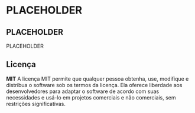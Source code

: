 # PLACEHOLDER
## PLACEHOLDER
PLACEHOLDER

## Licença
**MIT**
A licença MIT permite que qualquer pessoa obtenha, use, modifique e distribua o software sob os termos da licença. Ela oferece liberdade aos desenvolvedores para adaptar o software de acordo com suas necessidades e usá-lo em projetos comerciais e não comerciais, sem restrições significativas.
